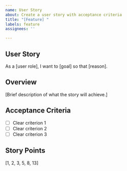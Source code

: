 ```yaml
---
name: User Story
about: Create a user story with acceptance criteria
title: "[Feature] "
labels: feature
assignees: ''

---
```


## User Story
As a [user role], I want to [goal] so that [reason].

## Overview
[Brief description of what the story will achieve.]

## Acceptance Criteria
- [ ] Clear criterion 1
- [ ] Clear criterion 2
- [ ] Clear criterion 3

## Story Points
[1, 2, 3, 5, 8, 13]
